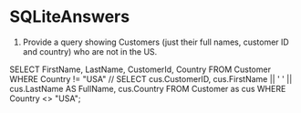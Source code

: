 # SQLiteAnswers

1. Provide a query showing Customers (just their full names, customer ID and country) who are not in the US.

SELECT FirstName, LastName, CustomerId, Country
 FROM Customer
 WHERE Country != "USA"
//
SELECT cus.CustomerID, cus.FirstName || ' ' || cus.LastName AS FullName, cus.Country FROM Customer as cus WHERE Country <> "USA";

